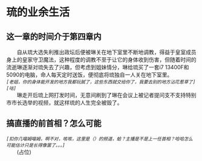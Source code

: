 # 琉的业余生活
## 这一章的时间介于第四章内
&emsp;&emsp;自从琉大选失利推出政坛后便被琳关在地下室里不断地调教，得益于皇室成员身上的皇家守卫魔法，这种程度的调教不至于让它的身体收到伤害，但随着时间的流逝琳逐渐对琉失去了兴趣，但考虑到姐妹情分，琳给琉买了一套i7 13400F和5090的电脑，命人每天定时送饭，便彻底将琉独自一人关在地下室里。  
*```[老姐，你的身体能开发的地方我都玩腻了，这些东西就交给你了，我要去别的地方沾花惹草了]```*  
*```[咕]```*  
&emsp;&emsp;琳走开后琉上网打发时间，无意间刷到了琳在会议上被记者提问支不支持特别市市长选举的视频，就这样琉的人生完全被毁了。  
## 搞直播的前首相？怎么可能
*```[扣你几喵姆喵姆，啊不对，咳咳，这里是（）的频道，蛤？主播是不是上一任首相？哈哈怎么可能估计只是长得像罢了。。。]```*  
&emsp;&emsp;(占位)